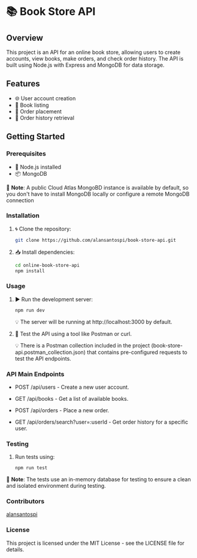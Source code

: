 # 📚 Book Store API

## Overview

This project is an API for an online book store, allowing users to create accounts, view books, make orders, and check order history. The API is built using Node.js with Express and MongoDB for data storage.

## Features

- 🌐 User account creation
- 📖 Book listing
- 🛒 Order placement
- 📜 Order history retrieval

## Getting Started

### Prerequisites

- 🚀 Node.js installed
-  📦 MongoDB

🚨 **Note**: A public Cloud Atlas MongoBD instance is available by default, so you don't have to install MongoDB locally or configure a remote MongoDB connection

### Installation

1. 🌀 Clone the repository:

   ```bash
   git clone https://github.com/alansantospi/book-store-api.git

2. 📥 Install dependencies:

   ```bash
   cd online-book-store-api
   npm install
   ```

### Usage
1. ▶️ Run the development server:

   ```bash
   npm run dev
   ```

   💡 The server will be running at http://localhost:3000 by default.

2. 🧪 Test the API using a tool like Postman or curl.

   💡 There is a Postman collection included in the project (book-store-api.postman_collection.json) that contains pre-configured requests to test the API endpoints.

   

### API Main Endpoints

- POST /api/users - Create a new user account.

- GET /api/books - Get a list of available books.

- POST /api/orders - Place a new order.

- GET /api/orders/search?user=:userId - Get order history for a specific user.

### Testing

1. Run tests using:

   ```bash
   npm run test
   ```

🚨 **Note**: The tests use an in-memory database for testing to ensure a clean and isolated environment during testing.

### Contributors
[alansantospi](https://github.com/alansantospi)

### License
This project is licensed under the MIT License - see the LICENSE file for details.